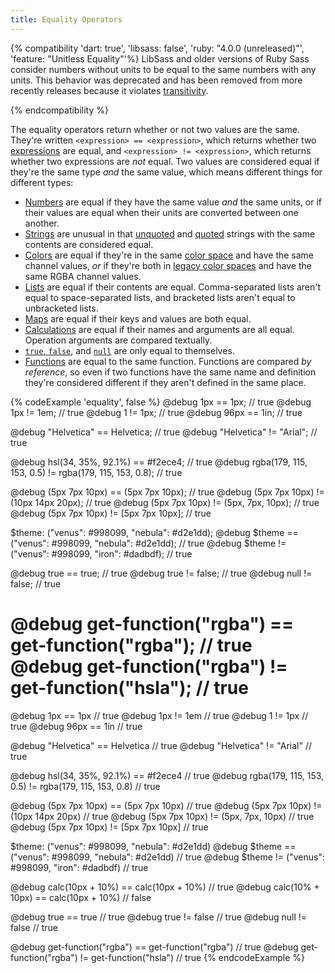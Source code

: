 ```yaml
---
title: Equality Operators
---
```


{% compatibility 'dart: true', 'libsass: false', 'ruby: "4.0.0 (unreleased)"', 'feature: "Unitless Equality"'%}
  LibSass and older versions of Ruby Sass consider numbers without units to be
  equal to the same numbers with any units. This behavior was deprecated and has
  been removed from more recently releases because it violates [transitivity][].

  [transitivity]: https://en.wikipedia.org/wiki/Transitive_relation
{% endcompatibility %}

The equality operators return whether or not two values are the same. They're
written `<expression> == <expression>`, which returns whether two
[expressions][] are equal, and `<expression> != <expression>`, which returns
whether two expressions are *not* equal. Two values are considered equal if
they're the same type *and* the same value, which means different things for
different types:

[expressions]: /documentation/syntax/structure#expressions

* [Numbers][] are equal if they have the same value *and* the same units, or if
  their values are equal when their units are converted between one another.
* [Strings][] are unusual in that [unquoted][] and [quoted][] strings with the
  same contents are considered equal.
* [Colors] are equal if they're in the same [color space] and have the same
  channel values, *or* if they're both in [legacy color spaces] and have the
  same RGBA channel values.
* [Lists][] are equal if their contents are equal. Comma-separated lists aren't
  equal to space-separated lists, and bracketed lists aren't equal to
  unbracketed lists.
* [Maps][] are equal if their keys and values are both equal.
* [Calculations] are equal if their names and arguments are all equal. Operation
  arguments are compared textually.
* [`true`, `false`][], and [`null`][] are only equal to themselves.
* [Functions][] are equal to the same function. Functions are compared *by
  reference*, so even if two functions have the same name and definition they're
  considered different if they aren't defined in the same place.

[Numbers]: /documentation/values/numbers
[Strings]: /documentation/values/strings
[quoted]: /documentation/values/strings#quoted
[unquoted]: /documentation/values/strings#unquoted
[Colors]: /documentation/values/colors
[color space]: /documentation/values/colors#color-spaces
[legacy color spaces]: /documentation/values/colors#legacy-color-spaces
[Lists]: /documentation/values/lists
[`true`, `false`]: /documentation/values/booleans
[`null`]: /documentation/values/null
[Maps]: /documentation/values/maps
[Calculations]: /documentation/values/calculations
[Functions]: /documentation/values/functions

{% codeExample 'equality', false %}
  @debug 1px == 1px; // true
  @debug 1px != 1em; // true
  @debug 1 != 1px; // true
  @debug 96px == 1in; // true

  @debug "Helvetica" == Helvetica; // true
  @debug "Helvetica" != "Arial"; // true

  @debug hsl(34, 35%, 92.1%) == #f2ece4; // true
  @debug rgba(179, 115, 153, 0.5) != rgba(179, 115, 153, 0.8); // true

  @debug (5px 7px 10px) == (5px 7px 10px); // true
  @debug (5px 7px 10px) != (10px 14px 20px); // true
  @debug (5px 7px 10px) != (5px, 7px, 10px); // true
  @debug (5px 7px 10px) != [5px 7px 10px]; // true

  $theme: ("venus": #998099, "nebula": #d2e1dd);
  @debug $theme == ("venus": #998099, "nebula": #d2e1dd); // true
  @debug $theme != ("venus": #998099, "iron": #dadbdf); // true

  @debug true == true; // true
  @debug true != false; // true
  @debug null != false; // true

  @debug get-function("rgba") == get-function("rgba"); // true
  @debug get-function("rgba") != get-function("hsla"); // true
  ===
  @debug 1px == 1px  // true
  @debug 1px != 1em  // true
  @debug 1 != 1px  // true
  @debug 96px == 1in  // true

  @debug "Helvetica" == Helvetica  // true
  @debug "Helvetica" != "Arial"  // true

  @debug hsl(34, 35%, 92.1%) == #f2ece4  // true
  @debug rgba(179, 115, 153, 0.5) != rgba(179, 115, 153, 0.8)  // true

  @debug (5px 7px 10px) == (5px 7px 10px)  // true
  @debug (5px 7px 10px) != (10px 14px 20px)  // true
  @debug (5px 7px 10px) != (5px, 7px, 10px)  // true
  @debug (5px 7px 10px) != [5px 7px 10px]  // true

  $theme: ("venus": #998099, "nebula": #d2e1dd)
  @debug $theme == ("venus": #998099, "nebula": #d2e1dd)  // true
  @debug $theme != ("venus": #998099, "iron": #dadbdf)  // true

  @debug calc(10px + 10%) == calc(10px + 10%)  // true
  @debug calc(10% + 10px) == calc(10px + 10%)  // false

  @debug true == true  // true
  @debug true != false  // true
  @debug null != false  // true

  @debug get-function("rgba") == get-function("rgba")  // true
  @debug get-function("rgba") != get-function("hsla")  // true
{% endcodeExample %}
